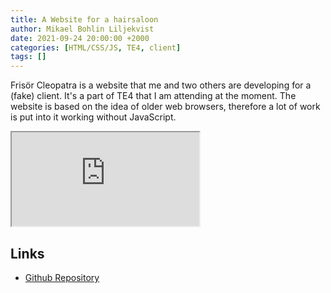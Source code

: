 ```yaml
---
title: A Website for a hairsaloon
author: Mikael Bohlin Liljekvist
date: 2021-09-24 20:00:00 +2000
categories: [HTML/CSS/JS, TE4, client]
tags: []
---
```


Frisör Cleopatra is a website that me and two others are developing for a (fake) client. It's a part of TE4 that I am attending at the moment. The website is based on the idea of older web browsers, therefore a lot of work is put into it working without JavaScript.

<iframe src="https://liljekvist.github.io/frisor-cleopatra/swedish/" frameborder="1" class="iframe-mobile"></iframe>


## Links

* [Github Repository](https://github.com/liljekvist/frisor-cleopatra)